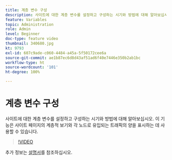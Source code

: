 ```yaml
---
title: 계층 변수 구성
description: 사이트에 대한 계층 변수를 설정하고 구성하는 시기와 방법에 대해 알아보십시오. 이 기능은 사이트 페이지의 계층적 보기와 각 노드로 유입되는 트래픽의 양을 표시하는 데 사용할 수 있습니다.
feature: Variables
topic: Administration
role: Admin
level: Beginner
doc-type: feature video
thumbnail: 340680.jpg
kt: 9793
exl-id: 607c9ade-c060-4484-a45a-5f50172cee6a
source-git-commit: ae1b87ec6d8d43af51ad6f40e7446e350b2ab1bc
workflow-type: ht
source-wordcount: '101'
ht-degree: 100%

---
```


# 계층 변수 구성

사이트에 대한 계층 변수를 설정하고 구성하는 시기와 방법에 대해 알아보십시오. 이 기능은 사이트 페이지의 계층적 보기와 각 노드로 유입되는 트래픽의 양을 표시하는 데 사용할 수 있습니다.

>[!VIDEO](https://video.tv.adobe.com/v/340680/?quality=12&learn=on)

추가 정보는 [설명서](https://experienceleague.adobe.com/docs/analytics/implementation/vars/page-vars/hier.html)를 참조하십시오.
